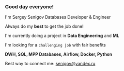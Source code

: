 ### Good day everyone! 

I'm Sergey Senigov
Databases Developer & Engineer

Always do my **best** to get the job done!

I'm currently doing a project in **Data Engineering** and **ML** 

I'm looking for a `challenging job` with fair benefits

**DWH, SQL, MPP Databases, Airflow, Docker, Python**

Best way to connect me: senigov@yandex.ru
